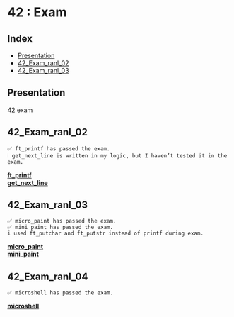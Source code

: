 # 42 : Exam

## Index

* [Presentation](#Presentation)
* [42_Exam_ranl_02](#42_Exam_ranl_02)
* [42_Exam_ranl_03](#42_Exam_ranl_03)

## Presentation

42 exam

## 42_Exam_ranl_02

	✅ ft_printf has passed the exam.
	ℹ️ get_next_line is written in my logic, but I haven’t tested it in the exam.

[__ft_printf__](./42_Exam_rank_02/ft_printf/ft_printf.c)  
[__get_next_line__](./42_Exam_rank_02/get_next_line/get_next_line.c)

## 42_Exam_ranl_03

	✅ micro_paint has passed the exam.
	✅ mini_paint has passed the exam.
	i used ft_putchar and ft_putstr instead of printf during exam.

[__micro_paint__](./42_Exam_rank_03/micro_paint/micro_paint.c)  
[__mini_paint__](./42_Exam_rank_03/mini_paint/mini_paint.c)

## 42_Exam_ranl_04

	✅ microshell has passed the exam.

[__microshell__](./42_Exam_rank_04/microshell/microshell.c)  